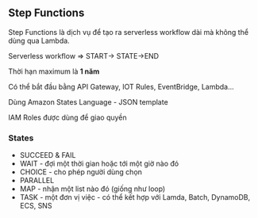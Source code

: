 ## Step Functions 

Step Functions là dịch vụ để tạo ra serverless workflow dài mà không thể dùng qua Lambda. 

Serverless workflow => START-> STATE->END

Thời hạn maximum là **1 năm**

Có thể bắt đầu bằng API Gateway, IOT Rules, EventBridge, Lambda...

Dùng Amazon States Language - JSON template

IAM Roles được dùng để giao quyền 

### States

- SUCCEED & FAIL
- WAIT - đợi một thời gian hoặc tới một giờ nào đó
- CHOICE - cho phép người dùng chọn
- PARALLEL 
- MAP - nhận một list nào đó (giống như loop)
- TASK - một đơn vị việc - có thể kết hợp với Lamda, Batch, DynamoDB, ECS, SNS

